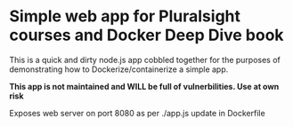 # Simple web app for Pluralsight courses and Docker Deep Dive book
This is a quick and dirty node.js app cobbled together for the purposes of demonstrating how to Dockerize/containerize a simple app.

**This app is not maintained and WILL be full of vulnerbilities. Use at own risk**

Exposes web server on port 8080 as per ./app.js
update in Dockerfile

